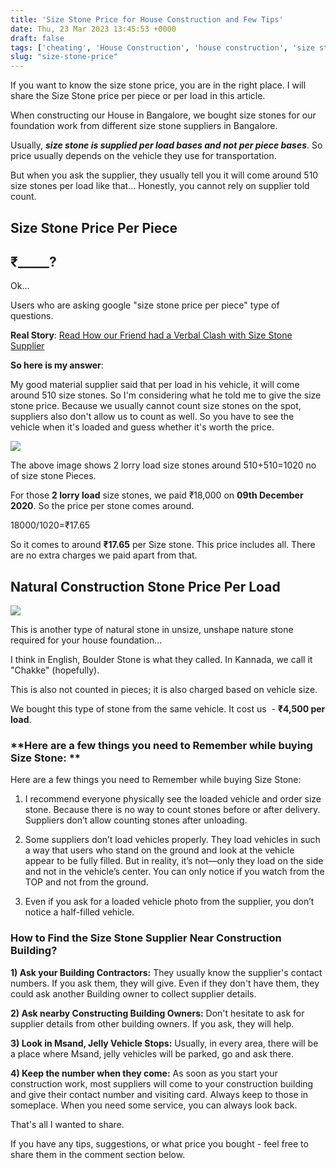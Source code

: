 ```yaml
---
title: 'Size Stone Price for House Construction and Few Tips'
date: Thu, 23 Mar 2023 13:45:53 +0000
draft: false
tags: ['cheating', 'House Construction', 'house construction', 'size stone', 'tips']
slug: "size-stone-price"
---
```


If you want to know the size stone price, you are in the right place. I will share the Size Stone price per piece or per load in this article. 

When constructing our House in Bangalore, we bought size stones for our foundation work from different size stone suppliers in Bangalore. 

Usually, _**size stone is supplied per load bases and not per piece bases**_. So price usually depends on the vehicle they use for transportation. 

But when you ask the supplier, they usually tell you it will come around 510 size stones per load like that… Honestly, you cannot rely on supplier told count.

Size Stone Price Per Piece
--------------------------

₹\_\_\_\_\_?
------------

Ok... 

Users who are asking google "size stone price per piece" type of questions. 

**Real Story**: [Read How our Friend had a Verbal Clash with Size Stone Supplier](https://houseconstructionguide.com/size-stone-friend-story)

**So here is my answer**:

My good material supplier said that per load in his vehicle, it will come around 510 size stones. So I'm considering what he told me to give the size stone price. Because we usually cannot count size stones on the spot, suppliers also don't allow us to count as well. So you have to see the vehicle when it's loaded and guess whether it's worth the price. 

![](/images/2023/03/size-stone-price-per-load.jpg)

The above image shows 2 lorry load size stones around 510+510=1020 no of size stone Pieces.

For those **2 lorry load** size stones, we paid ₹18,000 on **09th December 2020**. So the price per stone comes around.

18000/1020=₹17.65

So it comes to around **₹17.65** per Size stone. This price includes all. There are no extra charges we paid apart from that.

Natural Construction Stone Price Per Load
-----------------------------------------

![](/images/2023/03/size-stone-for-house-construction.jpg)

This is another type of natural stone in unsize, unshape nature stone required for your house foundation... 

I think in English, Boulder Stone is what they called. In Kannada, we call it "Chakke" (hopefully). 

This is also not counted in pieces; it is also charged based on vehicle size. 

We bought this type of stone from the same vehicle. It cost us  - **₹4,500 per load**. 

### **Here are a few things you need to Remember while buying Size Stone: **

Here are a few things you need to Remember while buying Size Stone:  
1) I recommend everyone physically see the loaded vehicle and order size stone. Because there is no way to count stones before or after delivery. Suppliers don’t allow counting stones after unloading.

2) Some suppliers don’t load vehicles properly. They load vehicles in such a way that users who stand on the ground and look at the vehicle appear to be fully filled. But in reality, it’s not—only they load on the side and not in the vehicle’s center. You can only notice if you watch from the TOP and not from the ground.

3) Even if you ask for a loaded vehicle photo from the supplier, you don’t notice a half-filled vehicle.

### How to Find the Size Stone Supplier Near Construction Building?

**1) Ask your Building Contractors:** They usually know the supplier's contact numbers. If you ask them, they will give. Even if they don't have them, they could ask another Building owner to collect supplier details. 

**2) Ask nearby Constructing Building Owners:** Don't hesitate to ask for supplier details from other building owners. If you ask, they will help. 

**3) Look in Msand, Jelly Vehicle Stops:** Usually, in every area, there will be a place where Msand, jelly vehicles will be parked, go and ask there. 

**4) Keep the number when they come:** As soon as you start your construction work, most suppliers will come to your construction building and give their contact number and visiting card. Always keep to those in someplace. When you need some service, you can always look back. 

That's all I wanted to share. 

If you have any tips, suggestions, or what price you bought - feel free to share them in the comment section below.